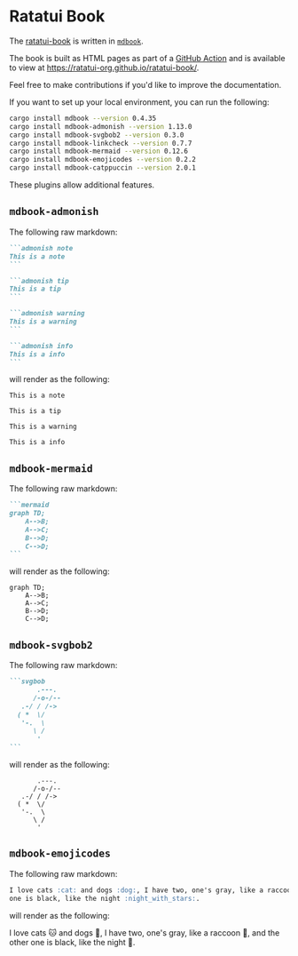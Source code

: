 # Ratatui Book

The [ratatui-book](https://github.com/ratatui-org/ratatui-book) is written in
[`mdbook`](https://rust-lang.github.io/mdBook/).

The book is built as HTML pages as part of a
[GitHub Action](https://github.com/ratatui-org/ratatui-book/blob/main/.github/workflows/mdbook.yml)
and is available to view at <https://ratatui-org.github.io/ratatui-book/>.

Feel free to make contributions if you'd like to improve the documentation.

If you want to set up your local environment, you can run the following:

```bash
cargo install mdbook --version 0.4.35
cargo install mdbook-admonish --version 1.13.0
cargo install mdbook-svgbob2 --version 0.3.0
cargo install mdbook-linkcheck --version 0.7.7
cargo install mdbook-mermaid --version 0.12.6
cargo install mdbook-emojicodes --version 0.2.2
cargo install mdbook-catppuccin --version 2.0.1
```

These plugins allow additional features.

## `mdbook-admonish`

The following raw markdown:

````markdown
```admonish note
This is a note
```

```admonish tip
This is a tip
```

```admonish warning
This is a warning
```

```admonish info
This is a info
```
````

will render as the following:

```admonish note
This is a note
```

```admonish tip
This is a tip
```

```admonish warning
This is a warning
```

```admonish info
This is a info
```

## `mdbook-mermaid`

The following raw markdown:

````markdown
```mermaid
graph TD;
    A-->B;
    A-->C;
    B-->D;
    C-->D;
```
````

will render as the following:

```mermaid
graph TD;
    A-->B;
    A-->C;
    B-->D;
    C-->D;
```

## `mdbook-svgbob2`

The following raw markdown:

````markdown
```svgbob
       .---.
      /-o-/--
   .-/ / /->
  ( *  \/
   '-.  \
      \ /
       '
```
````

will render as the following:

```svgbob
       .---.
      /-o-/--
   .-/ / /->
  ( *  \/
   '-.  \
      \ /
       '
```

## `mdbook-emojicodes`

The following raw markdown:

```markdown
I love cats :cat: and dogs :dog:, I have two, one's gray, like a raccoon :raccoon:, and the other
one is black, like the night :night_with_stars:.
```

will render as the following:

I love cats :cat: and dogs :dog:, I have two, one's gray, like a raccoon :raccoon:, and the other
one is black, like the night :night_with_stars:.
